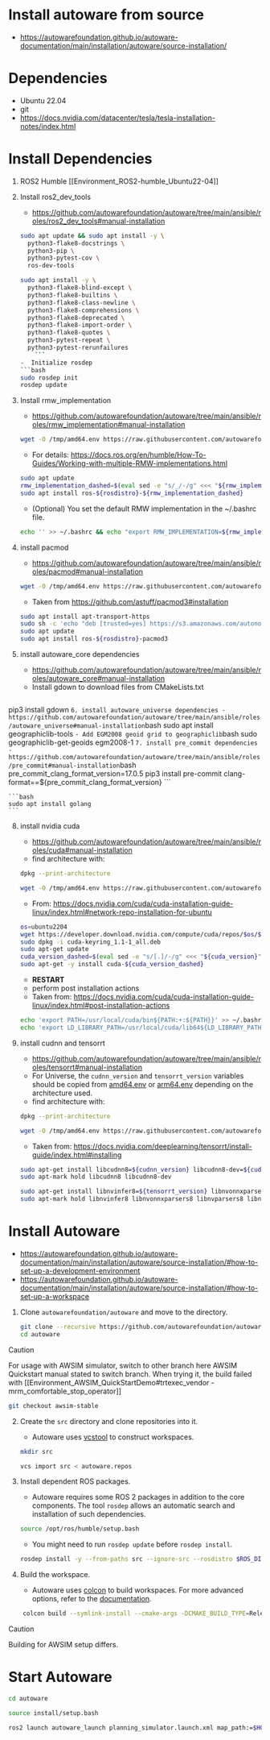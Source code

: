 
# Install autoware from source
- https://autowarefoundation.github.io/autoware-documentation/main/installation/autoware/source-installation/



# Dependencies
- Ubuntu 22.04
- git
- https://docs.nvidia.com/datacenter/tesla/tesla-installation-notes/index.html


# Install Dependencies
1. ROS2 Humble [[Environment_ROS2-humble_Ubuntu22-04]]
2. Install ros2_dev_tools
	- https://github.com/autowarefoundation/autoware/tree/main/ansible/roles/ros2_dev_tools#manual-installation
	```bash
	sudo apt update && sudo apt install -y \
	  python3-flake8-docstrings \
	  python3-pip \
	  python3-pytest-cov \
	  ros-dev-tools
	```

	```bash
	sudo apt install -y \
	  python3-flake8-blind-except \
	  python3-flake8-builtins \
	  python3-flake8-class-newline \
	  python3-flake8-comprehensions \
	  python3-flake8-deprecated \
	  python3-flake8-import-order \
	  python3-flake8-quotes \
	  python3-pytest-repeat \
	  python3-pytest-rerunfailures
		```
	-  Initialize rosdep
	```bash
	sudo rosdep init
	rosdep update
	```
3. Install rmw_implementation
	- https://github.com/autowarefoundation/autoware/tree/main/ansible/roles/rmw_implementation#manual-installation
	```bash
	wget -O /tmp/amd64.env https://raw.githubusercontent.com/autowarefoundation/autoware/main/amd64.env && source /tmp/amd64.env
	```
	- For details: https://docs.ros.org/en/humble/How-To-Guides/Working-with-multiple-RMW-implementations.html
	```bash
	sudo apt update
	rmw_implementation_dashed=$(eval sed -e "s/_/-/g" <<< "${rmw_implementation}")
	sudo apt install ros-${rosdistro}-${rmw_implementation_dashed}
	```
	- (Optional) You set the default RMW implementation in the ~/.bashrc file.
	```bash
	echo '' >> ~/.bashrc && echo "export RMW_IMPLEMENTATION=${rmw_implementation}" >> ~/.bashrc
	```
4. install pacmod
	- https://github.com/autowarefoundation/autoware/tree/main/ansible/roles/pacmod#manual-installation
	```bash
	wget -O /tmp/amd64.env https://raw.githubusercontent.com/autowarefoundation/autoware/main/amd64.env && source /tmp/amd64.env
	```
	- Taken from https://github.com/astuff/pacmod3#installation
	```bash
	sudo apt install apt-transport-https
	sudo sh -c 'echo "deb [trusted=yes] https://s3.amazonaws.com/autonomoustuff-repo/ $(lsb_release -sc) main" > /etc/apt/sources.list.d/autonomoustuff-public.list'
	sudo apt update
	sudo apt install ros-${rosdistro}-pacmod3
	```
5. install autoware_core dependencies
	- https://github.com/autowarefoundation/autoware/tree/main/ansible/roles/autoware_core#manual-installation
	- Install gdown to download files from CMakeLists.txt
	```bash
pip3 install gdown
	```
6. install autoware_universe dependencies
	- https://github.com/autowarefoundation/autoware/tree/main/ansible/roles/autoware_universe#manual-installation
	```bash
	sudo apt install geographiclib-tools
	```
	- Add EGM2008 geoid grid to geographiclib
	```bash
	sudo geographiclib-get-geoids egm2008-1
	```
7. install pre_commit dependencies
	- https://github.com/autowarefoundation/autoware/tree/main/ansible/roles/pre_commit#manual-installation
	```bash
	pre_commit_clang_format_version=17.0.5
	pip3 install pre-commit clang-format==${pre_commit_clang_format_version}
	```

	```bash
	sudo apt install golang
	```
8. install nvidia cuda
	- https://github.com/autowarefoundation/autoware/tree/main/ansible/roles/cuda#manual-installation
	- find architecture with:
	```bash
	dpkg --print-architecture
	```
	
	```bash
	wget -O /tmp/amd64.env https://raw.githubusercontent.com/autowarefoundation/autoware/main/amd64.env && source /tmp/amd64.env
	```
	- From: https://docs.nvidia.com/cuda/cuda-installation-guide-linux/index.html#network-repo-installation-for-ubuntu
	```bash
	os=ubuntu2204
	wget https://developer.download.nvidia.com/compute/cuda/repos/$os/$(uname -m)/cuda-keyring_1.1-1_all.deb
	sudo dpkg -i cuda-keyring_1.1-1_all.deb
	sudo apt-get update
	cuda_version_dashed=$(eval sed -e "s/[.]/-/g" <<< "${cuda_version}")
	sudo apt-get -y install cuda-${cuda_version_dashed}
	```
	- **RESTART**
	- perform post installation actions
	- Taken from: https://docs.nvidia.com/cuda/cuda-installation-guide-linux/index.html#post-installation-actions
	```bash
	echo 'export PATH=/usr/local/cuda/bin${PATH:+:${PATH}}' >> ~/.bashrc
	echo 'export LD_LIBRARY_PATH=/usr/local/cuda/lib64${LD_LIBRARY_PATH:+:${LD_LIBRARY_PATH}}' >> ~/.bashrc
	```
9. install cudnn and tensorrt
	- https://github.com/autowarefoundation/autoware/tree/main/ansible/roles/tensorrt#manual-installation
	- For Universe, the `cudnn_version` and `tensorrt_version` variables should be copied from [amd64.env](https://github.com/autowarefoundation/autoware/blob/main/amd64.env) or [arm64.env](https://github.com/autowarefoundation/autoware/blob/main/arm64.env) depending on the architecture used.
	- find architecture with:
	```bash
	dpkg --print-architecture
	```

	```bash
	wget -O /tmp/amd64.env https://raw.githubusercontent.com/autowarefoundation/autoware/main/amd64.env && source /tmp/amd64.env
	```
	- Taken from: https://docs.nvidia.com/deeplearning/tensorrt/install-guide/index.html#installing
	```bash
	sudo apt-get install libcudnn8=${cudnn_version} libcudnn8-dev=${cudnn_version}
	sudo apt-mark hold libcudnn8 libcudnn8-dev
	```

	```bash
	sudo apt-get install libnvinfer8=${tensorrt_version} libnvonnxparsers8=${tensorrt_version} libnvparsers8=${tensorrt_version} libnvinfer-plugin8=${tensorrt_version} libnvinfer-dev=${tensorrt_version} libnvonnxparsers-dev=${tensorrt_version} libnvparsers-dev=${tensorrt_version} libnvinfer-plugin-dev=${tensorrt_version}
	sudo apt-mark hold libnvinfer8 libnvonnxparsers8 libnvparsers8 libnvinfer-plugin8 libnvinfer-dev libnvonnxparsers-dev libnvparsers-dev libnvinfer-plugin-dev
	```


# Install Autoware
- https://autowarefoundation.github.io/autoware-documentation/main/installation/autoware/source-installation/#how-to-set-up-a-development-environment
- https://autowarefoundation.github.io/autoware-documentation/main/installation/autoware/source-installation/#how-to-set-up-a-workspace

1. Clone `autowarefoundation/autoware` and move to the directory.
    ```bash
    git clone --recursive https://github.com/autowarefoundation/autoware.git
    cd autoware
	```

> [!caution] 
> For usage with AWSIM simulator, switch to other branch here
> AWSIM Quickstart manual stated to switch branch. When trying it, the build failed with [[Environment_AWSIM_QuickStartDemo#trtexec_vendor - mrm_comfortable_stop_operator]]
```bash
git checkout awsim-stable
``` 

2. Create the `src` directory and clone repositories into it.
    - Autoware uses [vcstool](https://github.com/dirk-thomas/vcstool) to construct workspaces.
    ```bash
    mkdir src
    ```
    
	```bash
    vcs import src < autoware.repos
	```
3. Install dependent ROS packages.
    
    - Autoware requires some ROS 2 packages in addition to the core components. The tool `rosdep` allows an automatic search and installation of such dependencies. 
	```bash
	source /opt/ros/humble/setup.bash
	```
	- You might need to run `rosdep update` before `rosdep install`.
	```bash
	rosdep install -y --from-paths src --ignore-src --rosdistro $ROS_DISTRO
    ```
4. Build the workspace.
	- Autoware uses [colcon](https://github.com/colcon) to build workspaces. For more advanced options, refer to the [documentation](https://colcon.readthedocs.io/).
```bash
    colcon build --symlink-install --cmake-args -DCMAKE_BUILD_TYPE=Release
```

> [!caution] 
> Building for AWSIM setup differs. 


# Start Autoware

```bash
cd autoware
```

```bash
source install/setup.bash
```

```bash
ros2 launch autoware_launch planning_simulator.launch.xml map_path:=$HOME/autoware_map/sample-map-planning vehicle_model:=sample_vehicle sensor_model:=sample_sensor_kit

```

